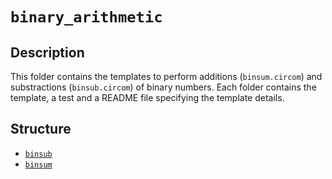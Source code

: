 # `binary_arithmetic`

## Description

This folder contains the templates to perform additions (`binsum.circom`) and substractions (`binsub.circom`) of binary numbers. Each folder contains the template, a test and a README file specifying the template details.

## Structure

- [`binsub`](binsub)
- [`binsum`](binsum)